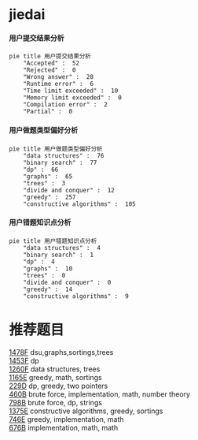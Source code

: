 # jiedai

<!-- tabs:start -->



#### **用户提交结果分析**

```mermaid
pie title 用户提交结果分析
    "Accepted" :  52
    "Rejected" :  0
    "Wrong answer" :  28
    "Runtime error" :  6
    "Time limit exceeded" :  10
    "Memory limit exceeded" :  0
    "Compilation error" :  2
    "Partial" :  0
```

#### **用户做题类型偏好分析**

```mermaid
pie title 用户做题类型偏好分析
    "data structures" :  76
    "binary search" :  77
    "dp" :  66
    "graphs" :  65
    "trees" :  3
    "divide and conquer" :  12
    "greedy" :  257
    "constructive algorithms" :  105
```
#### **用户错题知识点分析**

```mermaid
pie title 用户错题知识点分析
    "data structures" :  4
    "binary search" :  1
    "dp" :  4
    "graphs" :  10
    "trees" :  0
    "divide and conquer" :  0
    "greedy" :  14
    "constructive algorithms" :  9
```



<!-- tabs:end -->
# 推荐题目
[1478F](https://codeforces.com/contest/1478/problem/F)		dsu,graphs,sortings,trees		  
[1453F](https://codeforces.com/contest/1453/problem/F)		dp		  
[1260F](https://codeforces.com/contest/1260/problem/F)		data structures,
                        trees		  
[1165E](https://codeforces.com/contest/1165/problem/E)		greedy,
                        math,
                        sortings		  
[229D](https://codeforces.com/contest/229/problem/D)		dp,
                        greedy,
                        two pointers		  
[460B](https://codeforces.com/contest/460/problem/B)		brute force,
                        implementation,
                        math,
                        number theory		  
[798B](https://codeforces.com/contest/798/problem/B)		brute force,
                        dp,
                        strings		  
[1375E](https://codeforces.com/contest/1375/problem/E)		constructive algorithms,
                        greedy,
                        sortings		  
[746E](https://codeforces.com/contest/746/problem/E)		greedy,
                        implementation,
                        math		  
[676B](https://codeforces.com/contest/676/problem/B)		implementation,
                        math,
                        math		  
